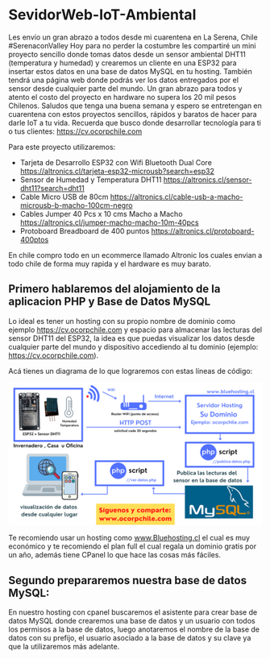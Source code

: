 # SevidorWeb-IoT-Ambiental
Les envío un gran abrazo a todos desde mi cuarentena en La Serena, Chile #SerenaconValley Hoy para no perder la costumbre les compartiré un mini proyecto sencillo donde tomas datos desde un sensor ambiental DHT11 (temperatura y humedad) y crearemos un cliente en una ESP32 para insertar estos datos en una base de datos MySQL en tu hosting. También tendrá una página web donde podrás ver los datos entregados por el sensor desde cualquier parte del mundo.  Un gran abrazo para todos y atento el costo del proyecto en hardware no supera los 20 mil pesos Chilenos.  Saludos que tenga una buena semana y espero se entretengan en cuarentena con estos proyectos sencillos, rápidos y baratos de hacer para darle IoT a tu vida.  Recuerda que busco donde desarrollar tecnología para ti o tus clientes:  https://cv.ocorpchile.com

Para este proyecto utilizaremos:

- Tarjeta de Desarrollo ESP32 con Wifi Bluetooth Dual Core https://altronics.cl/tarjeta-esp32-microusb?search=esp32
- Sensor de Humedad y Temperatura DHT11 https://altronics.cl/sensor-dht11?search=dht11
- Cable Micro USB de 80cm https://altronics.cl/cable-usb-a-macho-microusb-b-macho-100cm-negro
- Cables Jumper 40 Pcs x 10 cms Macho a Macho https://altronics.cl/jumper-macho-macho-10m-40pcs
- Protoboard Breadboard de 400 puntos https://altronics.cl/protoboard-400ptos

En chile compro todo en un ecommerce llamado Altronic los cuales envian a todo chile de forma muy rapida y el hardware es muy barato.

## Primero hablaremos del alojamiento de la aplicacion PHP y Base de Datos MySQL

Lo ideal es tener un hosting con su propio nombre de dominio como ejemplo https://cv.ocorpchile.com y espacio para almacenar las lecturas del sensor DHT11 del ESP32, la idea es que puedas visualizar los datos desde cualquier parte del mundo y dispositivo accediendo al tu dominio (ejemplo: https://cv.ocorpchile.com). 

Acá tienes un diagrama de lo que lograremos con estas líneas de código:

![Diagrama del proyecto](https://raw.githubusercontent.com/odin470/sevidorWebIoTambiental/main/ESP32DHT11.png "Diagrama del proyecto")

Te recomiendo usar un hosting como www.Bluehosting.cl el cual es muy económico y te recomiendo el plan full el cual regala un dominio gratis por un año, además tiene CPanel lo que hace las cosas más fáciles.

## Segundo prepararemos nuestra base de datos MySQL:

En nuestro hosting con cpanel buscaremos el asistente para crear base de datos MySQL donde crearemos una base de datos y un usuario con todos los permisos a la base de datos, luego anotaremos el nombre de la base de datos con su prefijo, el usuario asociado a la base de datos y su clave ya que la utilizaremos más adelante.

